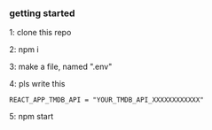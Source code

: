 ### getting started

1: clone this repo

2: npm i

3: make a file, named ".env"

4: pls write this

```
REACT_APP_TMDB_API = "YOUR_TMDB_API_XXXXXXXXXXXX"
```

5: npm start
